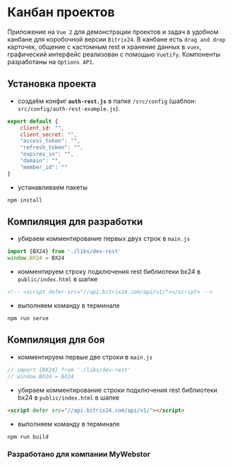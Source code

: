 # Канбан проектов
Приложение на `Vue 2` для демонстрации проектов и задач в удобном канбане для коробочной версии `Bitrix24`.
В канбане есть `drag and drop` карточек, общение с кастомным rest и хранение данных в `vuex`, графический 
интерфейс реализован с помощью `Vuetify`. Компоненты разработаны на `Options API`.

## Установка проекта
- создаём конфиг **`auth-rest.js`** в папке `/src/config` (шаблон: `src/config/auth-rest-example.js`).
```js
export default {
    client_id: "",
    client_secret: "",
    "access_token": "",
    "refresh_token": "",
    "expires_in": "",
    "domain": "",
    "member_id": ""
}
```
- устанавливаем пакеты
```
npm install
```

## Компиляция для разработки
- убираем комментирование первых двух строк в `main.js`
```js
import {BX24} from './libs/dev-rest'
window.BX24 = BX24
```
- комментируем строку подключения rest библиотеки bx24 в `public/index.html` в шапке
```html
<!-- <script defer src="//api.bitrix24.com/api/v1/"></script> -->
```
- выполняем команду в терминале
```
npm run serve
```

## Компиляция для боя
- комментируем первые две строки в `main.js`
```js
// import {BX24} from './libs/dev-rest'
// window.BX24 = BX24
```
- убираем комментирование строки подключения rest библиотеки bx24 в `public/index.html` в шапке
```html
<script defer src="//api.bitrix24.com/api/v1/"></script>
```

- выполняем команду в терминале
```
npm run build
```


### Разработано для компании MyWebstor
